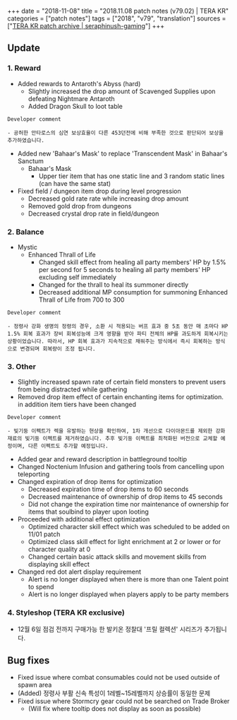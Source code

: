 +++
date = "2018-11-08"
title = "2018.11.08 patch notes (v79.02) | TERA KR"
categories = ["patch notes"]
tags = ["2018", "v79", "translation"]
sources = ["[TERA KR patch archive | seraphinush-gaming](/ko/patch/2018/v79-02)"]
+++

## Update

### **1.** Reward
- Added rewards to Antaroth's Abyss (hard)
  - Slightly increased the drop amount of Scavenged Supplies upon defeating Nightmare Antaroth
  - Added Dragon Skull to loot table

```
Developer comment

- 공허한 안타로스의 심연 보상효율이 다른 453던전에 비해 부족한 것으로 판단되어 보상을 추가하였습니다.
```

- Added new 'Bahaar's Mask' to replace 'Transcendent Mask' in Bahaar's Sanctum
  - Bahaar's Mask
    - Upper tier item that has one static line and 3 random static lines (can have the same stat)
- Fixed field / dungeon item drop during level progression
  - Decreased gold rate rate while increasing drop amount
  - Removed gold drop from dungeons
  - Decreased crystal drop rate in field/dungeon

### **2.** Balance
- Mystic
  - Enhanced Thrall of Life
    - Changed skill effect from healing all party members' HP by 1.5% per second for 5 seconds to healing all party members' HP excluding self immediately
    - Changed for the thrall to heal its summoner directly
    - Decreased additional MP consumption for summoning Enhanced Thrall of Life from 700 to 300

```
Developer comment

- 정령사 강화 생명의 정령의 경우, 소환 시 적용되는 버프 효과 중 5초 동안 매 초마다 HP 1.5% 회복 효과가 장비 회복성능에 크게 영향을 받아 파티 전체의 HP를 과도하게 회복시키는 상황이었습니다. 따라서, HP 회복 효과가 지속적으로 채워주는 방식에서 즉시 회복하는 방식으로 변경되며 회복량이 조정 됩니다.
```

### **3.** Other
- Slightly increased spawn rate of certain field monsters to prevent users from being distracted while gathering
- Removed drop item effect of certain enchanting items for optimization. in addition item tiers have been changed

```
Developer comment

- 빛기둥 이펙트가 렉을 유발하는 현상을 확인하여, 1차 개선으로 다이아몬드를 제외한 강화 재료의 빛기둥 이펙트를 제거하였습니다. 추후 빛기둥 이펙트를 최적화된 버전으로 교체할 예정이며, 다른 이펙트도 추가할 예정입니다.
```

- Added gear and reward description in battleground tooltip
- Changed Noctenium Infusion and gathering tools from cancelling upon teleporting
- Changed expiration of drop items for optimization
  - Decreased expiration time of drop items to 60 seconds
  - Decreased maintenance of ownership of drop items to 45 seconds
  - Did not change the expiration time nor maintenance of ownership for items that soulbind to player upon looting
- Proceeded with additional effect optimization
  - Optimized character skill effect which was scheduled to be added on 11/01 patch
  - Optimized class skill effect for light enrichment at 2 or lower or for character quality at 0
  - Changed certain basic attack skills and movement skills from displaying skill effect
- Changed red dot alert display requirement
  - Alert is no longer displayed when there is more than one Talent point to spend
  - Alert is no longer displayed when players apply to be party members

### **4.** Styleshop (TERA KR exclusive)
- 12월 6일 점검 전까지 구매가능 한 발키온 정찰대 '프릴 컬렉션' 시리즈가 추가됩니다.

## Bug fixes

- Fixed issue where combat consumables could not be used outside of spawn area
- (Added) 정령사 부활 신속 특성이 1레벨~15레벨까지 상승률이 동일한 문제
- Fixed issue where Stormcry gear could not be searched on Trade Broker
  - (Will fix where tooltip does not display as soon as possible)
